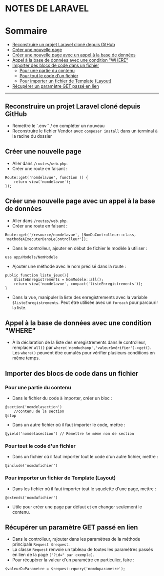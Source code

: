 # NOTES DE LARAVEL

# Sommaire

- [Reconstruire un projet Laravel cloné depuis GitHub](#reconstruire-un-projet-laravel-cloné-depuis-github)
- [Créer une nouvelle page](#créer-une-nouvelle-page)
- [Créer une nouvelle page avec un appel à la base de données](#créer-une-nouvelle-page-avec-un-appel-à-la-base-de-données)
- [Appel à la base de données avec une condition "WHERE"](#appel-à-la-base-de-données-avec-une-condition-where)
- [Importer des blocs de code dans un fichier](#importer-des-blocs-de-code-dans-un-fichier)
  - [Pour une partie du contenu](#pour-une-partie-du-contenu)
  - [Pour tout le code d'un fichier](#pour-tout-le-code-dun-fichier)
  - [Pour importer un fichier de Template (Layout)](#pour-importer-un-fichier-de-template-layout)
- [Récupérer un paramètre GET passé en lien](#récupérer-un-paramètre-get-passé-en-lien)

---

## Reconstruire un projet Laravel cloné depuis GitHub

* Remettre le `.env`` / en compléter un nouveau
* Reconstruire le fichier Vendor avec `composer install` dans un terminal à la racine du dossier

## Créer une nouvelle page

* Aller dans `/routes/web.php`.
* Créer une route en faisant :
```
Route::get('nomdelavue', function () {
    return view('nomdelavue');
});
```

## Créer une nouvelle page avec un appel à la base de données

* Aller dans `/routes/web.php`.
* Créer une route en faisant :
```
Route::get('/resource/nomdelavue', [NomDuControlleur::class, 'methodeAExecuterDansLeControlleur']);
```
* Dans le controlleur, ajouter en début de fichier le modèle à utiliser :
```
use app/Models/NomModele
```

* Ajouter une méthode avec le nom précisé dans la route :
```
public function liste_jeux(){        
    $listeEnregistrements = NomModele::all();
    return view('nomdelavue', compact('listeEnregistrements'));
}
```
* Dans la vue, manipuler la liste des enregistrements avec la variable `$listeEnregistrements`. Peut être utilisée avec un `foreach` pour parcourir la liste.

## Appel à la base de données avec une condition "WHERE"

* À la déclaration de la liste des enregistrements dans le controlleur, remplacer `all()` par `where('nomduchamp','valeuràvérifier')->get()`. Les `where()` peuvent être cumulés pour vérifier plusieurs conditions en même temps.

## Importer des blocs de code dans un fichier

### Pour une partie du contenu

* Dans le fichier du code à importer, créer un bloc :
```
@section('nomdelasection')
    //contenu de la section
@stop
```
* Dans un autre fichier où il faut importer le code, mettre :
```
@yield('nomdelasection') // Remettre le même nom de section
```

### Pour tout le code d'un fichier
* Dans un fichier où il faut importer tout le code d'un autre fichier, mettre :
```
@include('nomdufichier')
```

### Pour importer un fichier de Template (Layout)
* Dans les fichier où il faut importer tout le squelette d'une page, mettre :
```
@extends('nomdufichier')
```
* Utile pour créer une page par défaut et en changer seulement le contenu.

## Récupérer un paramètre GET passé en lien
* Dans le controlleur, rajouter dans les paramètres de la méthode principale `Request $request`.
* La classe `Request` renvoie un tableau de toutes les paramètres passés en lien de la page `("?id=" par exemple)`.
* Pour récupèrer la valeur d'un paramètre en particulier, faire :
```
$valeurDuParametre = $request->query('nomduparametre');
```